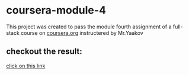 # coursera-module-4

This project was created to pass the module fourth assignment of a full-stack course on [coursera.org](https://www.coursera.org) instructered by Mr.Yaakov

## checkout the result:
[click on this link](https://alireza28azimi.github.io/coursera-module-4/)
